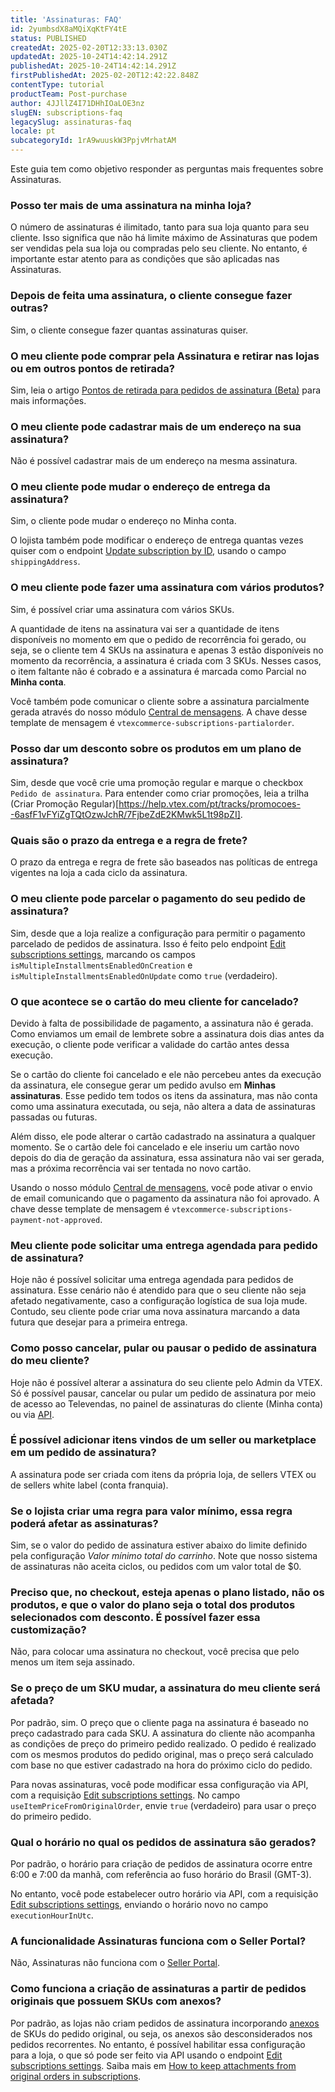 ```yaml
---
title: 'Assinaturas: FAQ'
id: 2yumbsdX8aMQiXqKtFY4tE
status: PUBLISHED
createdAt: 2025-02-20T12:33:13.030Z
updatedAt: 2025-10-24T14:42:14.291Z
publishedAt: 2025-10-24T14:42:14.291Z
firstPublishedAt: 2025-02-20T12:42:22.848Z
contentType: tutorial
productTeam: Post-purchase
author: 4JJllZ4I71DHhIOaLOE3nz
slugEN: subscriptions-faq
legacySlug: assinaturas-faq
locale: pt
subcategoryId: 1rA9wuuskW3PpjvMrhatAM
---
```


Este guia tem como objetivo responder as perguntas mais frequentes sobre Assinaturas.

### Posso ter mais de uma assinatura na minha loja?
O número de assinaturas é ilimitado, tanto para sua loja quanto para seu cliente. Isso significa que não há limite máximo de Assinaturas que podem ser vendidas pela sua loja ou compradas pelo seu cliente. No entanto, é importante estar atento para as condições que são aplicadas nas Assinaturas.

### Depois de feita uma assinatura, o cliente consegue fazer outras?
Sim, o cliente consegue fazer quantas assinaturas quiser.

### O meu cliente pode comprar pela Assinatura e retirar nas lojas ou em outros pontos de retirada?
Sim, leia o artigo [Pontos de retirada para pedidos de assinatura (Beta)](/pt/tutorial/pontos-de-retirada-para-pedidos-de-assinatura-beta--csIqB6iBh4QNIFdEj0nVv) para mais informações.

### O meu cliente pode cadastrar mais de um endereço na sua assinatura?
Não é possível cadastrar mais de um endereço na mesma assinatura.

### O meu cliente pode mudar o endereço de entrega da assinatura?
Sim, o cliente pode mudar o endereço no Minha conta.

O lojista também pode modificar o endereço de entrega quantas vezes quiser com o endpoint [Update subscription by ID](https://developers.vtex.com/docs/api-reference/subscriptions-api-v3#patch-/api/rns/pub/subscriptions/-id-), usando o campo `shippingAddress`. 

### O meu cliente pode fazer uma assinatura com vários produtos?
Sim, é possível criar uma assinatura com vários SKUs.

A quantidade de itens na assinatura vai ser a quantidade de itens disponíveis no momento em que o pedido de recorrência foi gerado, ou seja, se o cliente tem 4 SKUs na assinatura e apenas 3 estão disponíveis no momento da recorrência, a assinatura é criada com 3 SKUs. Nesses casos, o item faltante não é cobrado e a assinatura é marcada como Parcial no **Minha conta**.

Você também pode comunicar o cliente sobre a assinatura parcialmente gerada através do nosso módulo [Central de mensagens](/pt/tutorial/emails-transacionais-para-pedidos-de-assinaturas--2NYHqHMRqZ43Cn6s84ZCB5). A chave desse template de mensagem é `vtexcommerce-subscriptions-partialorder`.

### Posso dar um desconto sobre os produtos em um plano de assinatura?
Sim, desde que você crie uma promoção regular e marque o checkbox `Pedido de assinatura`. Para entender como criar promoções, leia a trilha (Criar Promoção Regular)[https://help.vtex.com/pt/tracks/promocoes--6asfF1vFYiZgTQtOzwJchR/7FjbeZdE2KMwk5L1t98pZI].

### Quais são o prazo da entrega e a regra de frete?
O prazo da entrega e regra de frete são baseados nas políticas de entrega vigentes na loja a cada ciclo da assinatura.

### O meu cliente pode parcelar o pagamento do seu pedido de assinatura?
Sim, desde que a loja realize a configuração para permitir o pagamento parcelado de pedidos de assinatura. Isso é feito pelo endpoint [Edit subscriptions settings](https://developers.vtex.com/docs/api-reference/subscriptions-api-v3#post-/api/rns/settings), marcando os campos `isMultipleInstallmentsEnabledOnCreation` e `isMultipleInstallmentsEnabledOnUpdate` como `true` (verdadeiro).

### O que acontece se o cartão do meu cliente for cancelado?
Devido à falta de possibilidade de pagamento, a assinatura não é gerada. Como enviamos um email de lembrete sobre a assinatura dois dias antes da execução, o cliente pode verificar a validade do cartão antes dessa execução.

Se o cartão do cliente foi cancelado e ele não percebeu antes da execução da assinatura, ele consegue gerar um pedido avulso em **Minhas assinaturas**. Esse pedido tem todos os itens da assinatura, mas não conta como uma assinatura executada, ou seja, não altera a data de assinaturas passadas ou futuras.

Além disso, ele pode alterar o cartão cadastrado na assinatura a qualquer momento. Se o cartão dele foi cancelado e ele inseriu um cartão novo depois do dia de geração da assinatura, essa assinatura não vai ser gerada, mas a próxima recorrência vai ser tentada no novo cartão.

Usando o nosso módulo [Central de mensagens](/pt/tutorial/emails-transacionais-para-pedidos-de-assinaturas--2NYHqHMRqZ43Cn6s84ZCB5), você pode ativar o envio de email comunicando que o pagamento da assinatura não foi aprovado. A chave desse template de mensagem é `vtexcommerce-subscriptions-payment-not-approved`.

### Meu cliente pode solicitar uma entrega agendada para pedido de assinatura?
Hoje não é possível solicitar uma entrega agendada para pedidos de assinatura. Esse cenário não é atendido para que o seu cliente não seja afetado negativamente, caso a configuração logística de sua loja mude. Contudo, seu cliente pode criar uma nova assinatura marcando a data futura que desejar para a primeira entrega.

### Como posso cancelar, pular ou pausar o pedido de assinatura do meu cliente?
Hoje não é possível alterar a assinatura do seu cliente pelo Admin da VTEX. Só é possível pausar, cancelar ou pular um pedido de assinatura por meio de acesso ao Televendas, no painel de assinaturas do cliente (Minha conta) ou via [API](https://developers.vtex.com/docs/api-reference/subscriptions-api-v3#overview).

### É possível adicionar itens vindos de um seller ou marketplace em um pedido de assinatura?
A assinatura pode ser criada com itens da própria loja, de sellers VTEX ou de sellers white label (conta franquia).

### Se o lojista criar uma regra para valor mínimo, essa regra poderá afetar as assinaturas?
Sim, se o valor do pedido de assinatura estiver abaixo do limite definido pela configuração _Valor mínimo total do carrinho_. Note que nosso sistema de assinaturas não aceita ciclos, ou pedidos com um valor total de $0. 

### Preciso que, no checkout, esteja apenas o plano listado, não os produtos, e que o valor do plano seja o total dos produtos selecionados com desconto. É possível fazer essa customização?
Não, para colocar uma assinatura no checkout, você precisa que pelo menos um item seja assinado.

### Se o preço de um SKU mudar, a assinatura do meu cliente será afetada?
Por padrão, sim. O preço que o cliente paga na assinatura é baseado no preço cadastrado para cada SKU. A assinatura do cliente não acompanha as condições de preço do primeiro pedido realizado. O pedido é realizado com os mesmos produtos do pedido original, mas o preço será calculado com base no que estiver cadastrado na hora do próximo ciclo do pedido.

Para novas assinaturas, você pode modificar essa configuração via API, com a requisição [Edit subscriptions settings](https://developers.vtex.com/docs/api-reference/subscriptions-api-v3#post-/api/rns/settings). No campo `useItemPriceFromOriginalOrder`, envie `true` (verdadeiro) para usar o preço do primeiro pedido.

### Qual o horário no qual os pedidos de assinatura são gerados?
Por padrão, o horário para criação de pedidos de assinatura ocorre entre 6:00 e 7:00 da manhã, com referência ao fuso horário do Brasil (GMT-3).

No entanto, você pode estabelecer outro horário via API, com a requisição [Edit subscriptions settings](https://developers.vtex.com/docs/api-reference/subscriptions-api-v3#post-/api/rns/settings), enviando o horário novo no campo `executionHourInUtc`.

### A funcionalidade Assinaturas funciona com o Seller Portal?
Não, Assinaturas não funciona com o [Seller Portal](/pt/tutorial/how-to-set-up-your-store-on-seller-portal).

### Como funciona a criação de assinaturas a partir de pedidos originais que possuem SKUs com anexos? 
Por padrão, as lojas não criam pedidos de assinatura incorporando [anexos](/pt/tutorial/o-que-e-um-anexo--aGICk0RVbqKg6GYmQcWUm) de SKUs do pedido original, ou seja, os anexos são desconsiderados nos pedidos recorrentes. No entanto, é possível habilitar essa configuração para a loja, o que só pode ser feito via API usando o endpoint [Edit subscriptions settings](https://developers.vtex.com/docs/api-reference/subscriptions-api-v3#post-/api/rns/settings). Saiba mais em [How to keep attachments from original orders in subscriptions](https://developers.vtex.com/docs/guides/how-to-keep-attachments-from-original-orders-in-subscriptions).
